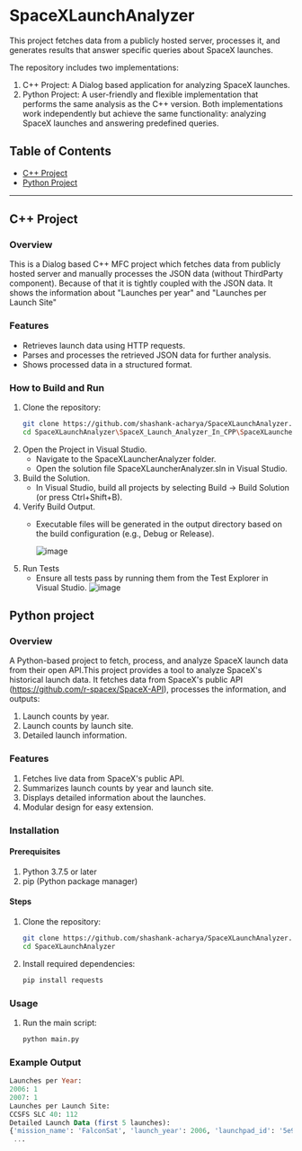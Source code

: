 # SpaceXLaunchAnalyzer
This project fetches data from a publicly hosted server, processes it, and generates results that answer specific queries about SpaceX launches.

The repository includes two implementations:
1. C++ Project: A Dialog based application for analyzing SpaceX launches.
2. Python Project: A user-friendly and flexible implementation that performs the same analysis as the C++ version.
Both implementations work independently but achieve the same functionality: analyzing SpaceX launches and answering predefined queries.
## Table of Contents
- [C++ Project](#cpp-project)
- [Python Project](#python-project)

---

## C++ Project

### Overview
This is a Dialog based C++ MFC project which fetches data from publicly hosted server and manually processes the JSON data (without ThirdParty component). Because of that it is tightly coupled with the JSON data. It shows the information about "Launches per year" and "Launches per Launch Site"

### Features
- Retrieves launch data using HTTP requests.
- Parses and processes the retrieved JSON data for further analysis.
- Shows processed data in a structured format.

### How to Build and Run
1. Clone the repository:
   ```bash
   git clone https://github.com/shashank-acharya/SpaceXLaunchAnalyzer.git
   cd SpaceXLaunchAnalyzer\SpaceX_Launch_Analyzer_In_CPP\SpaceXLauncherAnalyzer
2. Open the Project in Visual Studio.
      * Navigate to the SpaceXLauncherAnalyzer folder.
      * Open the solution file SpaceXLauncherAnalyzer.sln in Visual Studio.
3. Build the Solution.
      * In Visual Studio, build all projects by selecting Build → Build Solution (or press Ctrl+Shift+B).
4. Verify Build Output.
      * Executable files will be generated in the output directory based on the build configuration (e.g., Debug or Release).

        ![image](https://github.com/user-attachments/assets/4605e925-98fb-47a8-8e75-2be2cea473a2)
5. Run Tests
      * Ensure all tests pass by running them from the Test Explorer in Visual Studio.
        ![image](https://github.com/user-attachments/assets/29786046-a030-42dc-b53e-ef5af324ce81)



## Python project

### Overview
A Python-based project to fetch, process, and analyze SpaceX launch data from their open API.This project provides a tool to analyze SpaceX's historical launch data. It fetches data from SpaceX's public API (https://github.com/r-spacex/SpaceX-API), processes the information, and outputs:
1. Launch counts by year.
2. Launch counts by launch site.
3. Detailed launch information.

### Features
1. Fetches live data from SpaceX's public API.
2. Summarizes launch counts by year and launch site.
3. Displays detailed information about the launches.
4. Modular design for easy extension.

### Installation
#### Prerequisites
1. Python 3.7.5 or later
2. pip (Python package manager)

#### Steps
1. Clone the repository:
   ```bash
   git clone https://github.com/shashank-acharya/SpaceXLaunchAnalyzer.git
   cd SpaceXLaunchAnalyzer
2. Install required dependencies:
   ```bash
   pip install requests

### Usage
1. Run the main script:
   ```bash
   python main.py

### Example Output

   ```sql
   Launches per Year:
   2006: 1
   2007: 1
   Launches per Launch Site:
   CCSFS SLC 40: 112
   Detailed Launch Data (first 5 launches):
   {'mission_name': 'FalconSat', 'launch_year': 2006, 'launchpad_id': '5e9e4502f5090995de566f86', 'site_name': 'Kwajalein Atoll'}
    ...


